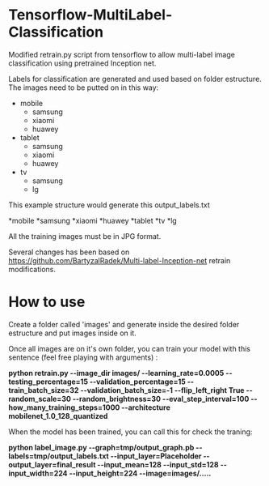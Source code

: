 # Tensorflow-MultiLabel-Classification

Modified retrain.py script from tensorflow to allow multi-label image classification using pretrained Inception net. 

Labels for classification are generated and used based on folder estructure. The images need to be putted on in this way: 

* mobile
  * samsung
  * xiaomi
  * huawey
* tablet
  * samsung
  * xiaomi
  * huawey
* tv
  * samsung
  * lg
    
This example structure would generate this output_labels.txt
    
*mobile
*samsung
*xiaomi
*huawey
*tablet
*tv
*lg

All the training images must be in JPG format.  

Several changes has been based on https://github.com/BartyzalRadek/Multi-label-Inception-net retrain modifications.

# How to use

Create a folder called 'images' and generate inside the desired folder estructure and put images inside on it.

Once all images are on it's own folder, you can train your model with this sentence (feel free playing with arguments) : 

**python retrain.py --image_dir images/ --learning_rate=0.0005 --testing_percentage=15 --validation_percentage=15 --train_batch_size=32 --validation_batch_size=-1 --flip_left_right True --random_scale=30 --random_brightness=30 --eval_step_interval=100 --how_many_training_steps=1000 --architecture mobilenet_1.0_128_quantized**
  
  
When the model has been trained, you can call this for check the traning: 
  
**python label_image.py --graph=tmp/output_graph.pb --labels=tmp/output_labels.txt --input_layer=Placeholder --output_layer=final_result --input_mean=128 --input_std=128 --input_width=224 --input_height=224 --image=images/.....**
  
  

